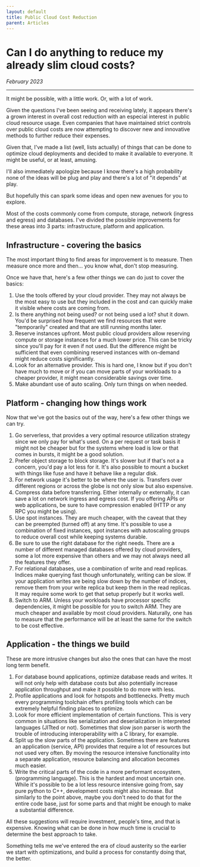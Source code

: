 ```yaml
---
layout: default
title: Public Cloud Cost Reduction
parent: Articles
---
```


# Can I do anything to reduce my already slim cloud costs?

_February 2023_

---

It might be possible, with a little work. Or, with a lot of work.

Given the questions I've been seeing and receiving lately, it appears there's a grown interest in overall cost reduction with an especial interest in public cloud resource usage. Even companies that have maintained strict controls over public cloud costs are now attempting to discover new and innovative methods to further reduce their expenses.

Given that, I've made a list (well, lists actually) of things that can be done to optimize cloud deployments and decided to make it available to everyone. It might be useful, or at least, amusing.

I'll also immediately apologize because I know there's a high probability none of the ideas will be plug and play and there's a lot of "it depends" at play.

But hopefully this can spark some ideas and open new avenues for you to explore.

Most of the costs commonly come from compute, storage, network (ingress and egress) and databases. I've divided the possible improvements for these areas into 3 parts: infrastructure, platform and application.

## Infrastructure - covering the basics

The most important thing to find areas for improvement is to measure. Then measure once more and then... you know what, don't stop measuring.

Once we have that, here's a few other things we can do just to cover the basics:

1. Use the tools offered by your cloud provider. They may not always be the most easy to use but they included in the cost and can quickly make it visible where costs are coming from.
2. Is there anything not being used? or not being used a lot? shut it down. You'd be surprised how frequent we find resources that were "temporarily" created and that are still running months later.
3. Reserve instances upfront. Most public cloud providers allow reserving compute or storage instances for a much lower price. This can be tricky since you'll pay for it even if not used. But the difference might be sufficient that even combining reserved instances with on-demand might reduce costs significantly.
4. Look for an alternative provider. This is hard one, I know but if you don't have much to move or if you can move parts of your workloads to a cheaper provider, it might mean considerable savings over time.
5. Make abundant use of auto scaling. Only turn things on when needed.


## Platform - changing how things work

Now that we've got the basics out of the way, here's a few other things we can try.

1. Go serverless, that provides a very optimal resource utilization strategy since we only pay for what's used. On a per request or task basis it might not be cheaper but for the systems where load is low or that comes in bursts, it might be a good solution.
2. Prefer object storage to block storage. It's slower but if that's not a a concern, you'd pay a lot less for it. It's also possible to mount a bucket with things like fuse and have it behave like a regular disk.
3. For network usage it's better to be where the user is. Transfers over different regions or across the globe is not only slow but also expensive.
4. Compress data before transferring. Either internally or externally, it can save a lot on network ingress and egress cost. If you offering APIs or web applications, be sure to have compression enabled (HTTP or any RPC you might be using).
5. Use spot instances. They are much cheaper, with the caveat that they can be preempted (turned off) at any time. It's possible to use a combination of fixed instances, spot instances with autoscaling groups to reduce overall cost while keeping systems durable.
6. Be sure to use the right database for the right needs. There are a number of different managed databases offered by cloud providers, some a lot more expensive than others and we may not always need all the features they offer.
7. For relational databases, use a combination of write and read replicas. Indices make querying fast though unfortunately, writing can be slow. If your application writes are being slow down by the number of indices, remove them from your write replica but keep them in the read replicas. It may require some work to get that setup properly but it works well.
8. Switch to ARM. Unless your workloads have processor specific dependencies, it might be possible for you to switch ARM. They are much cheaper and available by most cloud providers.
Naturally, one has to measure that the performance will be at least the same for the switch to be cost effective.

## Application - the things we build

These are more intrusive changes but also the ones that can have the most long term benefit.

1. For database bound applications, optimize database reads and writes. It will not only help with database costs but also potentially increase application throughput and make it possible to do more with less.
2. Profile applications and look for hotspots and bottlenecks. Pretty much every programming toolchain offers profiling tools which can be extremely helpful finding places to optimize.
3. Look for more efficient implementation of certain functions. This is very common in situations like serialization and deserialization in interpreted languages (JITted or not). Sometimes that slow json parser is worth the trouble of introducing interoperability with a C library, for example.
4. Split up the slow parts of the application. Sometimes there are features an application (service, API) provides that require a lot of resources but not used very often. By moving the resource intensive functionality into a separate application, resource balancing and allocation becomes much easier.
5. Write the critical parts of the code in a more performant ecosystem, (programming language). This is the hardest and most uncertain one. While it's possible to be a lot less resource intensive going from, say pure python to C++, development costs might also increase.
But similarly to the point above, maybe you don't need to do that for the entire code base, just for some parts and that might be enough to make a substantial difference.


All these suggestions will require investment, people's time, and that is expensive. Knowing what can be done in how much time is crucial to determine the best approach to take.

Something tells me we've entered the era of cloud austerity so the earlier we start with optimizations, and build a process for constantly doing that, the better.